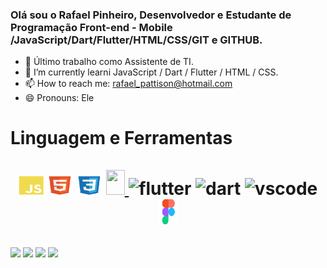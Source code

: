 ###  Olá sou o Rafael Pinheiro,  Desenvolvedor e Estudante de Programação Front-end - Mobile /JavaScript/Dart/Flutter/HTML/CSS/GIT e GITHUB.

- 🔭  Último trabalho como Assistente de TI.
- 🌱 I’m currently learni JavaScript / Dart / Flutter / HTML / CSS.
- 📫 How to reach me:  rafael_pattison@hotmail.com 
- 😄 Pronouns:  Ele
<h1 justify-content: flex-start>Linguagem e Ferramentas &nbsp;&nbsp;&nbsp;&nbsp;&nbsp;&nbsp;&nbsp;&nbsp;
 <div align="center" style="display: inline_block"><br>
    
   <img justify-content: flex-start alt="Rafa-Js" height="30" width="40" src="https://raw.githubusercontent.com/devicons/devicon/master/icons/javascript/javascript-plain.svg">
  <img justify-content: flex-start alt="Rafa-HTML" height="30" width="40" src="https://raw.githubusercontent.com/devicons/devicon/master/icons/html5/html5-original.svg">
  <img justify-content: flex-start alt="Rafa-CSS" height="30" width="40" src="https://raw.githubusercontent.com/devicons/devicon/master/icons/css3/css3-original.svg">
   <a href="https://git-scm.com/" target="_blank"> <img justify-content: flex-start src="https://img.icons8.com/color/48/000000/git.png" width="30" height="40"/> </a>
   <img justify-content: flex-start src="https://cdn.jsdelivr.net/gh/devicons/devicon/icons/flutter/flutter-original.svg" alt="flutter" width="30" height="40"/>
   <img justify-content: flex-start src="https://cdn.jsdelivr.net/gh/devicons/devicon/icons/dart/dart-original.svg" alt="dart" width="30" height="40"/>
   <img justify-content: flex-start src="https://cdn.jsdelivr.net/gh/devicons/devicon/icons/vscode/vscode-original.svg" alt="vscode" width="30" height="40"/>
   <img justify-content: flex-start src="https://raw.githubusercontent.com/devicons/devicon/master/icons/figma/figma-original.svg" alt="javascript" width="30" height="40"/>
   
</div>      

##

<div justify-content: flex-start style="display: inline_block"> 
   
  <a href="https://www.instagram.com/_rafa.el_lira_/" target="_blank"><img src="https://img.shields.io/badge/-Instagram-%23E4405F?style=for-the-badge&logo=instagram&logoColor=white" target="_blank"></a>
 <a href="https://discord.gg/USp4pAgTF4" target="_blank"><img src="https://img.shields.io/badge/Discord-7289DA?style=for-the-badge&logo=discord&logoColor=white" target="_blank"></a> 
  <a href = "mailto:rafael_pattison@hotmail.com"><img src="https://img.shields.io/badge/-Gmail-%23333?style=for-the-badge&logo=gmail&logoColor=white" target="_blank"></a>
  <a href="https://www.linkedin.com/in/rafael-lira-b4529b62/" target="_blank"><img src="https://img.shields.io/badge/-LinkedIn-%230077B5?style=for-the-badge&logo=linkedin&logoColor=white" target="_blank"></a> 
  
</div>
